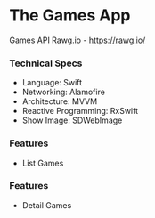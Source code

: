 # The Games App

Games API Rawg.io - https://rawg.io/

### Technical Specs
- Language: Swift
- Networking: Alamofire
- Architecture: MVVM
- Reactive Programming: RxSwift
- Show Image: SDWebImage

### Features
- List Games


### Features
- Detail Games
